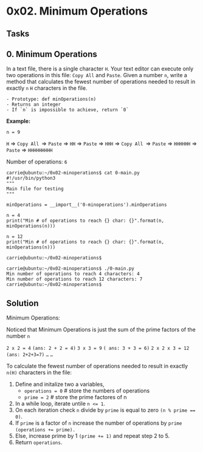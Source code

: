 # 0x02. Minimum Operations


## Tasks

## 0. Minimum Operations
In a text file, there is a single character `H`. Your text editor can execute only two operations in this file: `Copy All` and `Paste`. Given a number `n`, write a method that calculates the fewest number of operations needed to result in exactly `n` `H` characters in the file.

    - Prototype: def minOperations(n)
    - Returns an integer
    - If `n` is impossible to achieve, return `0`

**Example:**

`n = 9`

`H` => `Copy All `=> `Paste` => `HH` => `Paste` => `HHH` => `Copy All `=> `Paste` => `HHHHHH` => `Paste` => `HHHHHHHHH`

Number of operations: `6`

```
carrie@ubuntu:~/0x02-minoperations$ cat 0-main.py
#!/usr/bin/python3
"""
Main file for testing
"""

minOperations = __import__('0-minoperations').minOperations

n = 4
print("Min # of operations to reach {} char: {}".format(n, minOperations(n)))

n = 12
print("Min # of operations to reach {} char: {}".format(n, minOperations(n)))

carrie@ubuntu:~/0x02-minoperations$
```

```
carrie@ubuntu:~/0x02-minoperations$ ./0-main.py
Min number of operations to reach 4 characters: 4
Min number of operations to reach 12 characters: 7
carrie@ubuntu:~/0x02-minoperations$
```

## Solution

Minimum Operations:

Noticed that Minimum Operations is just the sum of the prime factors of the number `n`

`2 x 2 = 4` `(ans: 2 + 2 = 4)`
`3 x 3 = 9` `( ans: 3 + 3 = 6)`
`2 x 2 x 3 = 12` `(ans: 2+2+3=7)`
`…`
`…`

To calculate the fewest number of operations needed to result in exactly `n(H)` characters in the file:

1. Define and initalize two a variables,
   - `operations = 0` # store the numbers of operations 
   - `prime = 2`      # store the prime factores of n
2. In a while loop, iterate untile `n <= 1`.
3. On each iteration check `n` divide by `prime` is equal to zero `(n % prime == 0)`.
4. If `prime` is a factor of `n` increase the number of operations by `prime` `(operations += prime).`
5. Else, increase prime by 1 `(prime += 1)` and repeat step 2 to 5.
6. Return `operations`.
